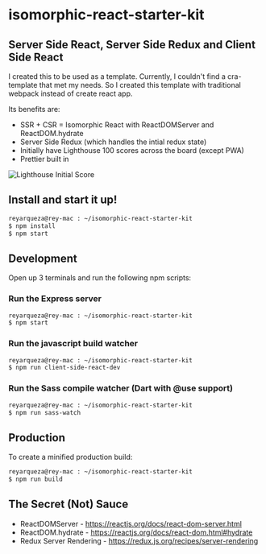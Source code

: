 # isomorphic-react-starter-kit

## Server Side React, Server Side Redux and Client Side React

I created this to be used as a template. Currently, I couldn't find a cra-template that met my
needs. So I created this template with traditional webpack instead of create react app.

Its benefits are:

- SSR + CSR = Isomorphic React with ReactDOMServer and ReactDOM.hydrate
- Server Side Redux (which handles the intial redux state)
- Initially have Lighthouse 100 scores across the board (except PWA)
- Prettier built in

![Lighthouse Initial Score](https://raw.githubusercontent.com/reyarqueza/isomorphic-react-starter-kit/main/public/images/lighthouse.webp?raw=true 'Lighthouse Initial Score')

## Install and start it up!

```bash
reyarqueza@rey-mac : ~/isomorphic-react-starter-kit
$ npm install
$ npm start
```

## Development

Open up 3 terminals and run the following npm scripts:

### Run the Express server

```bash
reyarqueza@rey-mac : ~/isomorphic-react-starter-kit
$ npm start
```

### Run the javascript build watcher

```bash
reyarqueza@rey-mac : ~/isomorphic-react-starter-kit
$ npm run client-side-react-dev
```

### Run the Sass compile watcher (Dart with @use support)

```bash
reyarqueza@rey-mac : ~/isomorphic-react-starter-kit
$ npm run sass-watch
```

## Production

To create a minified production build:

```bash
reyarqueza@rey-mac : ~/isomorphic-react-starter-kit
$ npm run build
```

## The Secret (Not) Sauce

- ReactDOMServer - https://reactjs.org/docs/react-dom-server.html
- ReactDOM.hydrate - https://reactjs.org/docs/react-dom.html#hydrate
- Redux Server Rendering - https://redux.js.org/recipes/server-rendering
